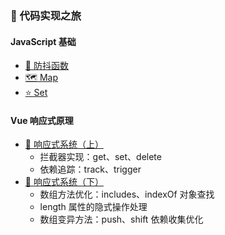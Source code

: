 <div class="learning-path">

### 🚀 代码实现之旅

#### JavaScript 基础

- [📝 防抖函数](js/debounce)
- [🗺️ Map](js/map)
- [⭐ Set](js/set)

#### Vue 响应式原理

- [🔄 响应式系统（上）](vue/01-响应式)
  - 拦截器实现：get、set、delete
  - 依赖追踪：track、trigger
- [🔄 响应式系统（下）](vue/02-响应式)
  - 数组方法优化：includes、indexOf 对象查找
  - length 属性的隐式操作处理
  - 数组变异方法：push、shift 依赖收集优化

</div>
